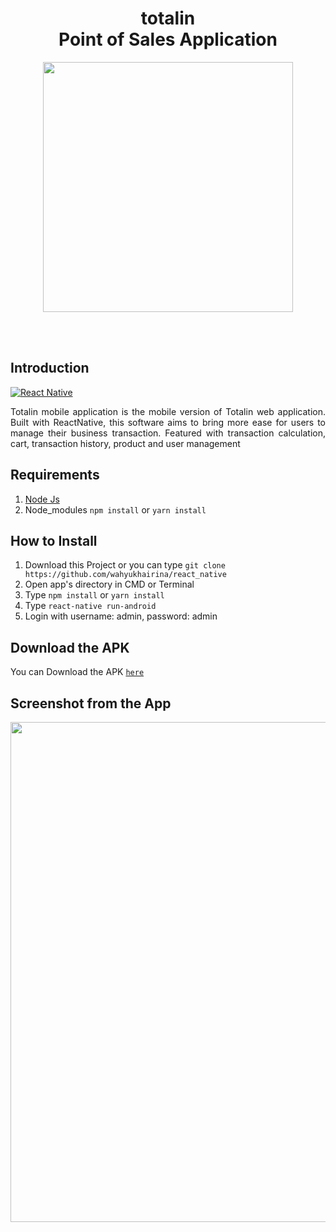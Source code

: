 <h1 align='center'>totalin <br>Point of Sales Application</h1>

<p align='center'>
    <img width="400" src='https://user-images.githubusercontent.com/61218212/78546040-015ab180-7827-11ea-86ca-9846fdb5b058.gif' />
</p>

<br>
<br>

## Introduction
[![React Native](https://img.shields.io/badge/react%20native-v0.60.5-blue)](https://facebook.github.io/react-native/)

<p align='justify'>Totalin mobile application is the mobile version of Totalin web application. Built with ReactNative, this software aims to bring more ease for users to manage their business transaction. Featured with transaction calculation, cart, transaction history, product and user management</p>

## Requirements
1. <a href="https://nodejs.org/en/download/">Node Js</a>
2. Node_modules ``` npm install ``` or ``` yarn install ```

## How to Install
1. Download this Project or you can type ``` git clone https://github.com/wahyukhairina/react_native ```
2. Open app's directory in CMD or Terminal
3. Type ` npm install ` or ` yarn install `
4. Type ` react-native run-android `
5. Login with username: admin, password: admin

## Download the APK
You can Download the APK [`here`](https://drive.google.com/drive/folders/1FwjDWAkvQcoO0zuzinKwzyIZv9tG6eBK)


## Screenshot from the App
<p align='center'>
  <span>
      <image width="800" src="./rdm/ui_app.png" />
      
  </span>
</p>


